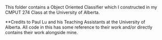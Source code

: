 This folder contains a Object Oriented Classifier which I constructed in my CMPUT 274 Class at the University of Alberta.

**Credits to Paul Lu and his Teaching Assistants at the University of Alberta. 
All code in this has some reference to their work and/or directly contains their work alongside mine.